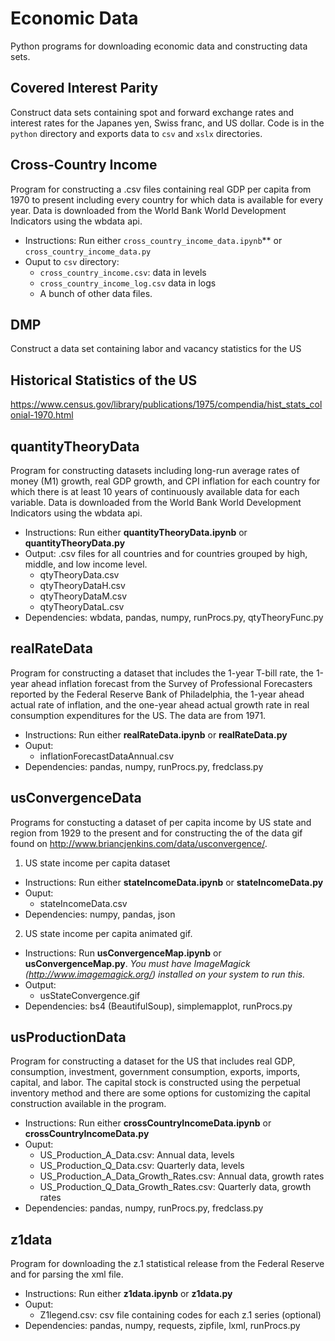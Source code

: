# Economic Data
Python programs for downloading economic data and constructing data sets.

## Covered Interest Parity
Construct data sets containing spot and forward exchange rates and interest rates for the Japanes yen, Swiss franc, and US dollar. Code is in the `python` directory and exports data to `csv` and `xslx` directories.

## Cross-Country Income
Program for constructing a .csv files containing real GDP per capita from 1970 to present including every country for which data is available for every year. Data is downloaded from the World Bank World Development Indicators using the wbdata api. 

  - Instructions: Run either `cross_country_income_data.ipynb`** or `cross_country_income_data.py`
  - Ouput to `csv` directory:
     - `cross_country_income.csv`: data in levels
     - `cross_country_income_log.csv` data in logs
     - A bunch of other data files.
     
 ## DMP
 Construct a data set containing labor and vacancy statistics for the US
 
 ## Historical Statistics of the US
 
 https://www.census.gov/library/publications/1975/compendia/hist_stats_colonial-1970.html

     

## quantityTheoryData
Program for constructing datasets including long-run average rates of money (M1) growth, real GDP growth, and CPI inflation for each country for which there is at least 10 years of continuously available data for each variable. Data is downloaded from the World Bank World Development Indicators using the wbdata api.

  - Instructions: Run either **quantityTheoryData.ipynb** or **quantityTheoryData.py**
  - Output: .csv files for all countries and for countries grouped by high, middle, and low income level.
    - qtyTheoryData.csv
    - qtyTheoryDataH.csv
    - qtyTheoryDataM.csv
    - qtyTheoryDataL.csv
  - Dependencies: wbdata, pandas, numpy, runProcs.py, qtyTheoryFunc.py

## realRateData
Program for constructing a dataset that includes the 1-year T-bill rate, the 1-year ahead inflation forecast from the Survey of Professional Forecasters reported by the Federal Reserve Bank of Philadelphia, the 1-year ahead actual rate of inflation, and the one-year ahead actual growth rate in real consumption expenditures for the US. The data are from 1971.

- Instructions: Run either **realRateData.ipynb** or **realRateData.py**
- Ouput: 
   - inflationForecastDataAnnual.csv
- Dependencies: pandas, numpy, runProcs.py, fredclass.py
  
## usConvergenceData
Programs for constucting a dataset of per capita income by US state and region from 1929 to the present and for constructing the of the data gif found on http://www.briancjenkins.com/data/usconvergence/.

1. US state income per capita dataset
  - Instructions: Run either **stateIncomeData.ipynb** or **stateIncomeData.py**
  - Ouput:
    - stateIncomeData.csv
  - Dependencies: numpy, pandas, json

2. US state income per capita animated gif.
  - Instructions: Run **usConvergenceMap.ipynb** or **usConvergenceMap.py**. *You must have ImageMagick (http://www.imagemagick.org/) installed on your system to run this.*
  - Output: 
    - usStateConvergence.gif
  - Dependencies: bs4 (BeautifulSoup), simplemapplot, runProcs.py
  
## usProductionData
Program for constructing a dataset for the US that includes real GDP, consumption, investment, government consumption, exports, imports, capital, and labor. The capital stock is constructed using the perpetual inventory method and there are some options for customizing the capital construction available in the program.

- Instructions: Run either **crossCountryIncomeData.ipynb** or **crossCountryIncomeData.py**
- Ouput: 
  - US_Production_A_Data.csv: Annual data, levels
  - US_Production_Q_Data.csv: Quarterly data, levels
  - US_Production_A_Data_Growth_Rates.csv: Annual data, growth rates
  - US_Production_Q_Data_Growth_Rates.csv: Quarterly data, growth rates 
- Dependencies: pandas, numpy, runProcs.py, fredclass.py

## z1data
Program for downloading the z.1 statistical release from the Federal Reserve and for parsing the xml file.
- Instructions: Run either **z1data.ipynb** or **z1data.py**
- Ouput: 
   - Z1legend.csv: csv file containing codes for each z.1 series (optional)
- Dependencies: pandas, numpy, requests, zipfile, lxml, runProcs.py
